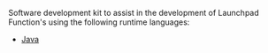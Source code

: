 Software development kit to assist in the development 
of Launchpad Function's using the following runtime languages:

* [Java](java/README.md)

